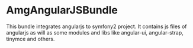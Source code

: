 AmgAngularJSBundle
==================

This bundle integrates angularjs to symfony2 project. It contains js files of angularjs as will as some modules and libs like angular-ui, angular-strap, tinymce and others.
